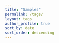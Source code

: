 ```yaml
---
title: "Samples"
permalink: /tags/
layout: tags
author_profile: true
sort_by: date 
sort_order: descending
---
```

